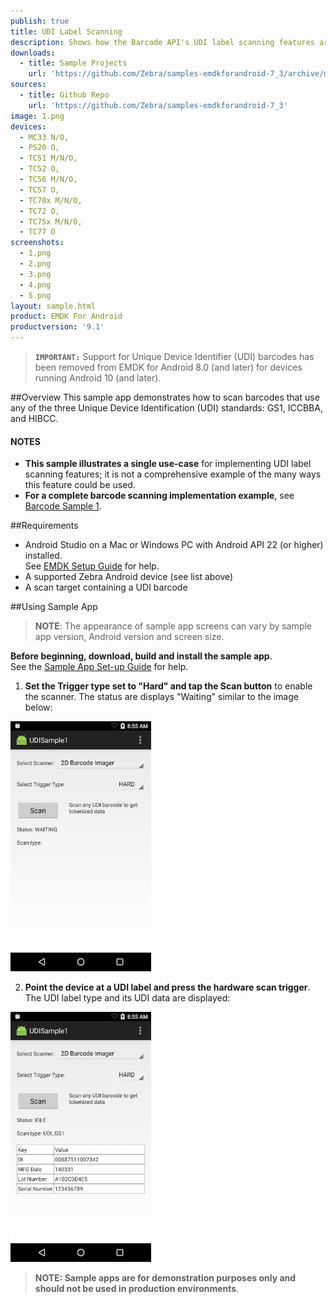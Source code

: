 ```yaml
---
publish: true
title: UDI Label Scanning
description: Shows how the Barcode API's UDI label scanning features are used.
downloads:
  - title: Sample Projects
    url: 'https://github.com/Zebra/samples-emdkforandroid-7_3/archive/master.zip'
sources:
  - title: Github Repo
    url: 'https://github.com/Zebra/samples-emdkforandroid-7_3'
image: 1.png
devices:
  - MC33 N/O,
  - PS20 O,
  - TC51 M/N/O,
  - TC52 O, 
  - TC56 M/N/O,
  - TC57 O,
  - TC70x M/N/O,
  - TC72 O, 
  - TC75x M/N/O, 
  - TC77 O
screenshots:
  - 1.png
  - 2.png
  - 3.png
  - 4.png
  - 5.png
layout: sample.html
product: EMDK For Android
productversion: '9.1'
---
```


> **`IMPORTANT:`** Support for Unique Device Identifier (UDI) barcodes has been removed from EMDK for Android 8.0 (and later) for devices running Android 10 (and later). 

##Overview
This sample app demonstrates how to scan barcodes that use any of the three Unique Device Identification (UDI) standards: GS1, ICCBBA, and HIBCC.

#### NOTES
* **This sample illustrates a single use-case** for implementing UDI label scanning features; it is not a comprehensive example of the many ways this feature could be used. 
* **For a complete barcode scanning implementation example**, see [Barcode Sample 1](../barcode).

##Requirements
* Android Studio on a Mac or Windows PC with Android API 22 (or higher) installed.<br>See [EMDK Setup Guide](../../guide/setup) for help. 
* A supported Zebra Android device (see list above)
* A scan target containing a UDI barcode

##Using Sample App

>**NOTE**: The appearance of sample app screens can vary by sample app version, Android version and screen size.

**Before beginning, download, build and install the sample app**.<br> See the [Sample App Set-up Guide](../../guide/emdksamples_androidstudio) for help. 

1. **Set the Trigger type set to "Hard" and tap the Scan button** to enable the scanner. The status are displays "Waiting" similar to the image below:

  <img alt="image" style="height:400px" src="2.png"/><br>

2.  **Point the device at a UDI label and press the hardware scan trigger**. The UDI label type and its UDI data are displayed:

  <img alt="image" style="height:400px" src="3.png"/>

> **NOTE: Sample apps are for demonstration purposes only and should not be used in production environments**.

